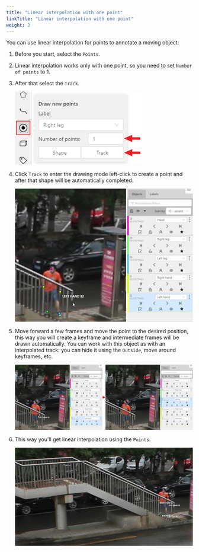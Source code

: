 ```yaml
---
title: "Linear interpolation with one point"
linkTitle: "Linear interpolation with one point"
weight: 2
---
```


You can use linear interpolation for points to annotate a moving object:

1. Before you start, select the `Points`.
1. Linear interpolation works only with one point, so you need to set `Number of points` to 1.
1. After that select the `Track`.

   ![Highlighted "Points" button with open "Draw new points" window](/images/image122.jpg)

1. Click `Track` to enter the drawing mode left-click to create a point
   and after that shape will be automatically completed.

   ![Example of annotation interface with created point](/images/image163_detrac.jpg)

1. Move forward a few frames and move the point to the desired position,
   this way you will create a keyframe and intermediate frames will be drawn automatically.
   You can work with this object as with an interpolated track: you can hide it using the `Outside`,
   move around keyframes, etc.

   ![Example of interpolated object created using keyframes](/images/image165_detrac.jpg)

1. This way you'll get linear interpolation using the `Points`.

   ![Example of annotation result made with linear interpolation](/images/gif013_detrac.gif)
